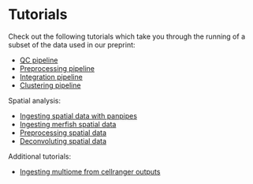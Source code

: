 Tutorials
==========

Check out the following tutorials which take you through the running of a subset of the data used in our preprint:

- [QC pipeline](https://panpipes-tutorials.readthedocs.io/en/latest/ingesting_data/Ingesting_data_with_panpipes.html)
- [Preprocessing pipeline](https://panpipes-tutorials.readthedocs.io/en/latest/filtering_data/filtering_data_with_panpipes.html)
- [Integration pipeline](https://panpipes-tutorials.readthedocs.io/en/latest/uni_multi_integration/Integrating_data_with_panpipes.html)
- [Clustering pipeline](https://panpipes-tutorials.readthedocs.io/en/latest/clustering/clustering.html)

Spatial analysis:

- [Ingesting spatial data with panpipes](https://panpipes-tutorials.readthedocs.io/en/latest/ingesting_spatial_data/Ingesting_spatialdata_with_panpipes.html)
- [Ingesting merfish spatial data](https://panpipes-tutorials.readthedocs.io/en/latest/ingesting_processing_merfish_data/merfish_analysis_with_panpipes.html)
- [Preprocessing spatial data](https://panpipes-tutorials.readthedocs.io/en/latest/filtering_spatial_data/filtering_spatial_data_with_panpipes.html)
- [Deconvoluting spatial data](https://panpipes-tutorials.readthedocs.io/en/latest/filtering_spatial_data/deconvoluting_spatial_data_with_panpipes.html)
  
Additional tutorials:

- [Ingesting multiome from cellranger outputs](https://panpipes-tutorials.readthedocs.io/en/latest/ingesting_multiome/ingesting_mome.html)
